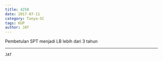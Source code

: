 ```yaml
---
title: 4258
date: 2017-07-11
category: Tanya-SC
tags: KUP
author: JAT
---
```


Pembetulan SPT menjadi LB lebih dari 3 tahun

---



`JAT`
